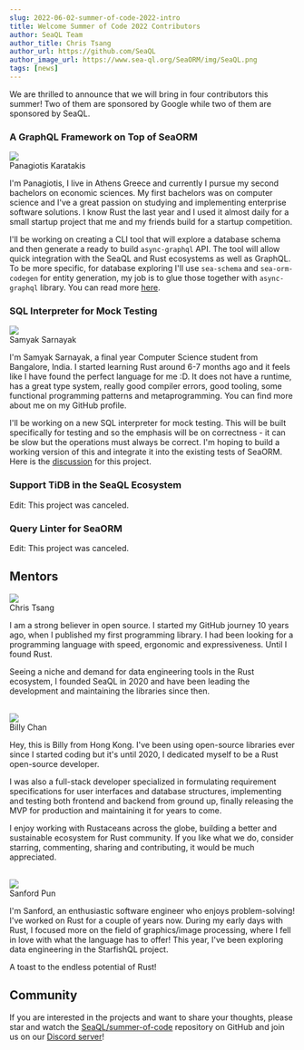 ```yaml
---
slug: 2022-06-02-summer-of-code-2022-intro
title: Welcome Summer of Code 2022 Contributors
author: SeaQL Team
author_title: Chris Tsang
author_url: https://github.com/SeaQL
author_image_url: https://www.sea-ql.org/SeaORM/img/SeaQL.png
tags: [news]
---
```


We are thrilled to announce that we will bring in four contributors this summer! Two of them are sponsored by Google while two of them are sponsored by SeaQL.

### A GraphQL Framework on Top of SeaORM

<div class="row">
    <div class="col col--12 margin-bottom--md">
        <div class="avatar">
            <a class="avatar__photo-link avatar__photo" href="https://github.com/karatakis">
                <img src="https://avatars.githubusercontent.com/u/7329022?v=4" />
            </a>
            <div class="avatar__intro">
                <div class="avatar__name">
                    Panagiotis Karatakis
                </div>
            </div>
        </div>
    </div>
</div>

I'm Panagiotis, I live in Athens Greece and currently I pursue my second bachelors on economic sciences. My first bachelors was on computer science and I've a great passion on studying and implementing enterprise software solutions. I know Rust the last year and I used it almost daily for a small startup project that me and my friends build for a startup competition.

I'll be working on creating a CLI tool that will explore a database schema and then generate a ready to build `async-graphql` API. The tool will allow quick integration with the SeaQL and Rust ecosystems as well as GraphQL. To be more specific, for database exploring I'll use `sea-schema` and `sea-orm-codegen` for entity generation, my job is to glue those together with `async-graphql` library. You can read more [here](https://github.com/SeaQL/summer-of-code/discussions/12).

### SQL Interpreter for Mock Testing

<div class="row">
    <div class="col col--12 margin-bottom--md">
        <div class="avatar">
            <a class="avatar__photo-link avatar__photo" href="https://github.com/Samyak2">
                <img src="https://avatars.githubusercontent.com/u/34161949?v=4" />
            </a>
            <div class="avatar__intro">
                <div class="avatar__name">
                    Samyak Sarnayak
                </div>
            </div>
        </div>
    </div>
</div>

I'm Samyak Sarnayak, a final year Computer Science student from Bangalore, India. I started learning Rust around 6-7 months ago and it feels like I have found the perfect language for me :D. It does not have a runtime, has a great type system, really good compiler errors, good tooling, some functional programming patterns and metaprogramming. You can find more about me on my GitHub profile.

I'll be working on a new SQL interpreter for mock testing. This will be built specifically for testing and so the emphasis will be on correctness - it can be slow but the operations must always be correct. I'm hoping to build a working version of this and integrate it into the existing tests of SeaORM. Here is the [discussion](https://github.com/SeaQL/summer-of-code/discussions/11) for this project.

### Support TiDB in the SeaQL Ecosystem

Edit: This project was canceled.

### Query Linter for SeaORM

Edit: This project was canceled.

## Mentors

<div class="row">
    <div class="col col--12 margin-bottom--md">
        <div class="avatar">
            <a class="avatar__photo-link avatar__photo" href="https://github.com/tyt2y3">
                <img src="https://avatars.githubusercontent.com/u/1782664?v=4" />
            </a>
            <div class="avatar__intro">
                <div class="avatar__name">
                    Chris Tsang
                </div>
            </div>
        </div>
    </div>
</div>

I am a strong believer in open source. I started my GitHub journey 10 years ago, when I published my first programming library. I had been looking for a programming language with speed, ergonomic and expressiveness. Until I found Rust.

Seeing a niche and demand for data engineering tools in the Rust ecosystem, I founded SeaQL in 2020 and have been leading the development and maintaining the libraries since then.

<br/>

<div class="row">
    <div class="col col--12 margin-bottom--md">
        <div class="avatar">
            <a class="avatar__photo-link avatar__photo" href="https://github.com/billy1624">
                <img src="https://avatars.githubusercontent.com/u/30400950?v=4" />
            </a>
            <div class="avatar__intro">
                <div class="avatar__name">
                    Billy Chan
                </div>
            </div>
        </div>
    </div>
</div>

Hey, this is Billy from Hong Kong. I've been using open-source libraries ever since I started coding but it's until 2020, I dedicated myself to be a Rust open-source developer.

I was also a full-stack developer specialized in formulating requirement specifications for user interfaces and database structures, implementing and testing both frontend and backend from ground up, finally releasing the MVP for production and maintaining it for years to come.

I enjoy working with Rustaceans across the globe, building a better and sustainable ecosystem for Rust community. If you like what we do, consider starring, commenting, sharing and contributing, it would be much appreciated.

<br/>

<div class="row">
    <div class="col col--12 margin-bottom--md">
        <div class="avatar">
            <a class="avatar__photo-link avatar__photo" href="https://github.com/shpun817">
                <img src="https://avatars.githubusercontent.com/u/47468266?v=4" />
            </a>
            <div class="avatar__intro">
                <div class="avatar__name">
                    Sanford Pun
                </div>
            </div>
        </div>
    </div>
</div>

I'm Sanford, an enthusiastic software engineer who enjoys problem-solving! I've worked on Rust for a couple of years now. During my early days with Rust, I focused more on the field of graphics/image processing, where I fell in love with what the language has to offer! This year, I've been exploring data engineering in the StarfishQL project.

A toast to the endless potential of Rust!

## Community

If you are interested in the projects and want to share your thoughts, please star and watch the [SeaQL/summer-of-code](https://github.com/SeaQL/summer-of-code) repository on GitHub and join us on our [Discord server](https://discord.com/invite/uCPdDXzbdv)!
